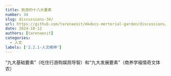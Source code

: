 ```yaml
---
title: 旅游的十八大要素
number: 34
slug: discussions-34/
url: https://github.com/tarenaexit/mkdocs-merterial-garden/discussions/34
date: 2024-10-12
authors: [tarenaexit]
categories: 
  - 人文
labels: ['2.2.1-人文精神']
---
```


“九大基础要素”（吃住行游购娱厕导智）和“九大发展要素”（商养学福情奇文体农）

<script src="https://giscus.app/client.js"
	data-repo="tarenaexit/mkdocs-merterial-garden"
	data-repo-id="RR_kgDOL4wNPw"
	data-mapping="number"
	data-term="34"
	data-reactions-enabled="1"
	data-emit-metadata="0"
	data-input-position="bottom"
	data-theme="light"
	data-lang="zh-CN"
	crossorigin="anonymous"
	async>
</script>
